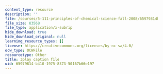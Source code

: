 ```yaml
---
content_type: resource
description: ''
file: /courses/5-111-principles-of-chemical-science-fall-2008/65979814b4101975837350167b66e197_8b56I8U24xU.srt
file_size: 83568
file_type: application/x-subrip
hide_download: true
hide_download_original: null
learning_resource_types: []
license: https://creativecommons.org/licenses/by-nc-sa/4.0/
ocw_type: OCWFile
resourcetype: Other
title: 3play caption file
uid: 65979814-b410-1975-8373-50167b66e197
---
```

